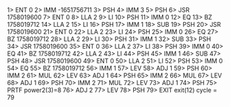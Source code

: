 1> ENT  0
2> IMM  -1651756711
3> PSH
4> IMM  3
5> PSH
6> JSR  1758019600
7> ENT  0
8> LLA  2
9> LI
10> PSH
11> IMM  0
12> EQ
13> BZ   1758019712
14> LLA  2
15> LI
16> PSH
17> IMM  1
18> SUB
19> PSH
20> JSR  1758019600
21> ENT  0
22> LLA  2
23> LI
24> PSH
25> IMM  0
26> EQ
27> BZ   1758019712
28> LLA  2
29> LI
30> PSH
31> IMM  1
32> SUB
33> PSH
34> JSR  1758019600
35> ENT  0
36> LLA  2
37> LI
38> PSH
39> IMM  0
40> EQ
41> BZ   1758019712
42> LLA  2
43> LI
44> PSH
45> IMM  1
46> SUB
47> PSH
48> JSR  1758019600
49> ENT  0
50> LLA  2
51> LI
52> PSH
53> IMM  0
54> EQ
55> BZ   1758019712
56> IMM  1
57> LEV
58> ADJ  1
59> PSH
60> IMM  2
61> MUL
62> LEV
63> ADJ  1
64> PSH
65> IMM  2
66> MUL
67> LEV
68> ADJ  1
69> PSH
70> IMM  2
71> MUL
72> LEV
73> ADJ  1
74> PSH
75> PRTF
power2(3)=8
76> ADJ  2
77> LEV
78> PSH
79> EXIT
exit(12) cycle = 79
